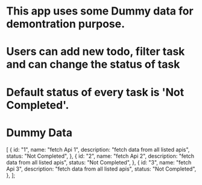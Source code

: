 # This app uses some Dummy data for demontration purpose. 
# Users can add new todo, filter task and can change the status of task
# Default status of every task is 'Not Completed'.

# Dummy Data

[
  {
    id: "1",
    name: "fetch Api 1",
    description: "fetch data from all listed apis",
    status: "Not Completed",
  },
  {
    id: "2",
    name: "fetch Api 2",
    description: "fetch data from all listed apis",
    status: "Not Completed",
  },
  {
    id: "3",
    name: "fetch Api 3",
    description: "fetch data from all listed apis",
    status: "Not Completed",
  },
];

